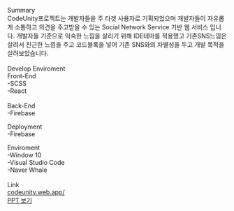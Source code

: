Summary 
<br>
CodeUnity프로젝트는 개발자들을 주 타겟 사용자로 기획되었으며 개발자들이 자유롭게 소통하고 의견을 주고받을 수 있는 Social Network Service 기반 웹 서비스 입니다. 개발자들 기준으로 익숙한 느낌을 살리기 위해 IDE테마를 적용했고 기존SNS느낌은 살려서 친근한 느낌을 주고 코드블록을 넣어 기존 SNS와의 차별성을 두고 개발 목적을 살려보았습니다.
<br><br>
Develop Enviroment
<br>
Front-End <br>
-SCSS
<br>
-React
<br>
<br>
Back-End
<br>
-Firebase

Deployment
<br>
-Firebase
<br>

Enviroment
<br>
-Window 10
<br>
-Visual Studio Code
<br>
-Naver Whale
<br>
<br>
Link
<br>
<a  href="https://codeunity.web.app/" target="_blank">codeunity.web.app/</a><br>
<a  href="https://1drv.ms/p/s!AvbTI_pfWB3zgQGgre4gL6gDFCK5?e=tQQZkP" target="_blank">PPT 보기</a>
